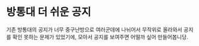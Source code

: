 # 방통대 더 쉬운 공지
기존 방통대의 공지가 너무 중구난방으로 여러군데에 나뉘어서 무작위로 올라와서 공지를 확인 못하는 문제가 있었기에,
모아서 공지를 보여주면 어떨까 싶어 만들어봅니당.
